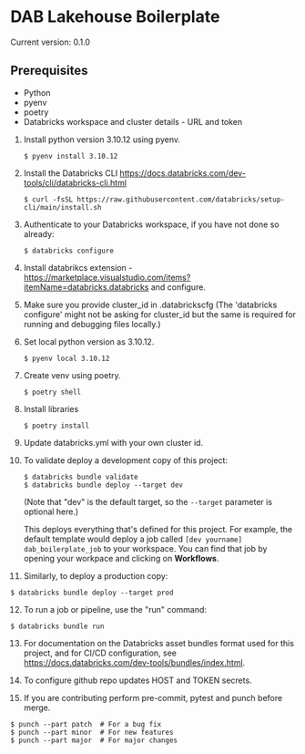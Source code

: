 # DAB Lakehouse Boilerplate

Current version: 0.1.0

## Prerequisites

* Python
* pyenv
* poetry
* Databricks workspace and cluster details - URL and token

1. Install python version 3.10.12 using pyenv.
    ```
    $ pyenv install 3.10.12
    ```
2. Install the Databricks CLI https://docs.databricks.com/dev-tools/cli/databricks-cli.html
    ```
    $ curl -fsSL https://raw.githubusercontent.com/databricks/setup-cli/main/install.sh
    ```

3. Authenticate to your Databricks workspace, if you have not done so already:
    ```
    $ databricks configure
    ```
4. Install databrikcs extension - https://marketplace.visualstudio.com/items?itemName=databricks.databricks and configure.
5. Make sure you provide cluster_id in .databrickscfg (The 'databricks configure' might not be asking for cluster_id but the same is required for running and debugging files locally.)
6. Set local python version as 3.10.12.
    ```
    $ pyenv local 3.10.12
    ```
7. Create venv using poetry.
    ```
    $ poetry shell
    ```
8. Install libraries
    ```
    $ poetry install
    ```
9. Update databricks.yml with your own cluster id.

10. To validate deploy a development copy of this project:
    ```
    $ databricks bundle validate
    $ databricks bundle deploy --target dev
    ```
    (Note that "dev" is the default target, so the `--target` parameter
    is optional here.)

    This deploys everything that's defined for this project.
    For example, the default template would deploy a job called
    `[dev yourname] dab_boilerplate_job` to your workspace.
    You can find that job by opening your workpace and clicking on **Workflows**.

11. Similarly, to deploy a production copy:
   ```
   $ databricks bundle deploy --target prod
   ```

12. To run a job or pipeline, use the "run" command:
   ```
   $ databricks bundle run
   ```

13. For documentation on the Databricks asset bundles format used
   for this project, and for CI/CD configuration, see
   https://docs.databricks.com/dev-tools/bundles/index.html.

14. To configure github repo updates HOST and TOKEN secrets.

15. If you are contributing perform pre-commit, pytest and punch before merge.
   ```
   $ punch --part patch  # For a bug fix
   $ punch --part minor  # For new features
   $ punch --part major  # For major changes

   ```
